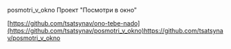 posmotri_v_okno
Проект "Посмотри в окно"

[https://github.com/tsatsynav/ono-tebe-nado](https://github.com/tsatsynav/posmotri_v_okno)https://github.com/tsatsynav/posmotri_v_okno
